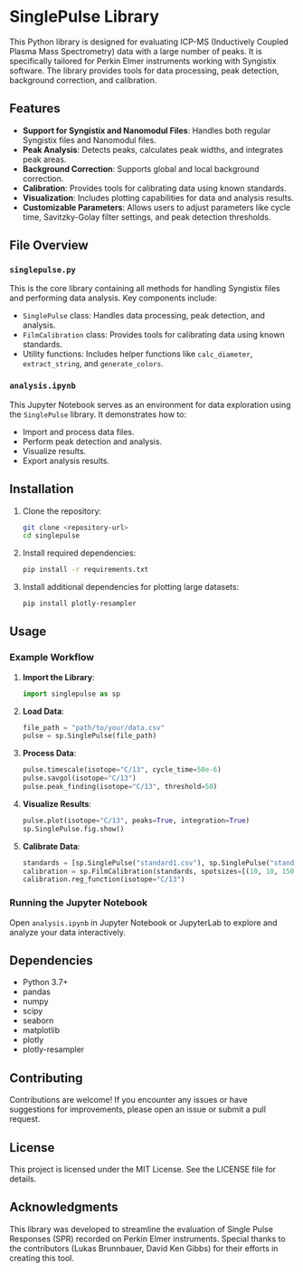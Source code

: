 # SinglePulse Library

This Python library is designed for evaluating ICP-MS (Inductively Coupled Plasma Mass Spectrometry) data with a large number of peaks. It is specifically tailored for Perkin Elmer instruments working with Syngistix software. The library provides tools for data processing, peak detection, background correction, and calibration.

## Features

- **Support for Syngistix and Nanomodul Files**: Handles both regular Syngistix files and Nanomodul files.
- **Peak Analysis**: Detects peaks, calculates peak widths, and integrates peak areas.
- **Background Correction**: Supports global and local background correction.
- **Calibration**: Provides tools for calibrating data using known standards.
- **Visualization**: Includes plotting capabilities for data and analysis results.
- **Customizable Parameters**: Allows users to adjust parameters like cycle time, Savitzky-Golay filter settings, and peak detection thresholds.

## File Overview

### `singlepulse.py`

This is the core library containing all methods for handling Syngistix files and performing data analysis. Key components include:

- `SinglePulse` class: Handles data processing, peak detection, and analysis.
- `FilmCalibration` class: Provides tools for calibrating data using known standards.
- Utility functions: Includes helper functions like `calc_diameter`, `extract_string`, and `generate_colors`.

### `analysis.ipynb`

This Jupyter Notebook serves as an environment for data exploration using the `SinglePulse` library. It demonstrates how to:

- Import and process data files.
- Perform peak detection and analysis.
- Visualize results.
- Export analysis results.

## Installation

1. Clone the repository:
   ```bash
   git clone <repository-url>
   cd singlepulse
   ```

2. Install required dependencies:
   ```bash
   pip install -r requirements.txt
   ```

3. Install additional dependencies for plotting large datasets:
   ```bash
   pip install plotly-resampler
   ```

## Usage

### Example Workflow

1. **Import the Library**:
   ```python
   import singlepulse as sp
   ```

2. **Load Data**:
   ```python
   file_path = "path/to/your/data.csv"
   pulse = sp.SinglePulse(file_path)
   ```

3. **Process Data**:
   ```python
   pulse.timescale(isotope="C/13", cycle_time=50e-6)
   pulse.savgol(isotope="C/13")
   pulse.peak_finding(isotope="C/13", threshold=50)
   ```

4. **Visualize Results**:
   ```python
   pulse.plot(isotope="C/13", peaks=True, integration=True)
   sp.SinglePulse.fig.show()
   ```

5. **Calibrate Data**:
   ```python
   standards = [sp.SinglePulse("standard1.csv"), sp.SinglePulse("standard2.csv")]
   calibration = sp.FilmCalibration(standards, spotsizes=[(10, 10, 150)], film_concentration_percent=15)
   calibration.reg_function(isotope="C/13")
   ```

### Running the Jupyter Notebook

Open `analysis.ipynb` in Jupyter Notebook or JupyterLab to explore and analyze your data interactively.

## Dependencies

- Python 3.7+
- pandas
- numpy
- scipy
- seaborn
- matplotlib
- plotly
- plotly-resampler

## Contributing

Contributions are welcome! If you encounter any issues or have suggestions for improvements, please open an issue or submit a pull request.

## License

This project is licensed under the MIT License. See the LICENSE file for details.

## Acknowledgments

This library was developed to streamline the evaluation of Single Pulse Responses (SPR) recorded on Perkin Elmer instruments. Special thanks to the contributors (Lukas Brunnbauer, David Ken Gibbs) for their efforts in creating this tool.